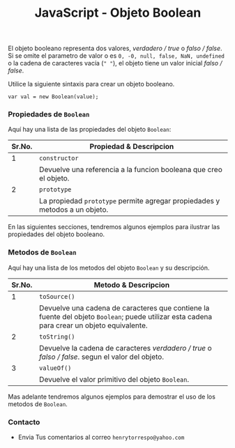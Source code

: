 ﻿---
title: JavaScript - Objeto Boolean
description: El objeto `Number` es un objeto envolvente / Wrapper que permite trabajar con valores numericos. 
categories: Blog
comments: true
---

El objeto booleano representa dos valores, *verdadero / true* o *falso / false*. Si se omite el parametro de valor o es `0, -0, null, false, NaN, undefined` o la cadena de caracteres vacía (`" "`), el objeto tiene un valor inicial *falso / false*.

Utilice la siguiente sintaxis para crear un objeto booleano.

```terminal
var val = new Boolean(value);
```

### Propiedades de `Boolean`

Aquí hay una lista de las propiedades del objeto `Boolean`:

| Sr.No. |	Propiedad & Descripcion  |
|--------|---------------------------|
| 1      | `constructor`             |
|        | Devuelve una referencia a la funcion booleana que creo el objeto.  |
| 2      | `prototype`               |
|        | La propiedad `prototype` permite agregar propiedades y metodos a un objeto. |

En las siguientes secciones, tendremos algunos ejemplos para ilustrar las propiedades del objeto booleano.


### Metodos de `Boolean`

Aquí hay una lista de los metodos del objeto `Boolean` y su descripción.

| Sr.No. |	Metodo & Descripcion  |
|--------|---------------------------|
| 1      |  `toSource()`           |
|        | Devuelve una cadena de caracteres que contiene la fuente del objeto `Boolean`; puede utilizar esta cadena para crear un objeto equivalente. |
| 2      | `toString()`            |
|        | Devuelve la cadena de caracteres *verdadero / true* o *falso / false*. segun el valor del objeto. |
| 3      | `valueOf()`               |
|        | Devuelve el valor primitivo del objeto `Boolean`. |

Mas adelante tendremos algunos ejemplos para demostrar el uso de los metodos de `Boolean`.


### Contacto

- Envia Tus comentarios al correo `henrytorrespo@yahoo.com`
